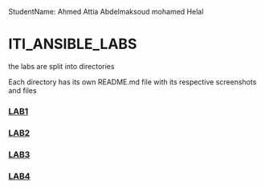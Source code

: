 StudentName:  Ahmed Attia Abdelmaksoud mohamed Helal

# ITI_ANSIBLE_LABS

the labs are split into directories

Each directory has its own README.md file with its respective screenshots and files 

### [LAB1](lab1/)


### [LAB2](lab2/)


### [LAB3](lab3/)


### [LAB4](lab4/)